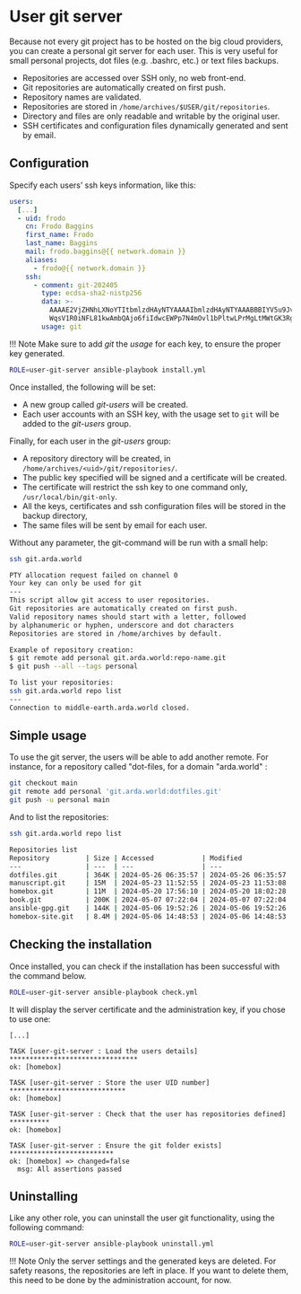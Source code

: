 # User git server

Because not every git project has to be hosted on the big cloud providers, you can create
a personal git server for each user. This is very useful for small personal projects, dot
files (e.g. .bashrc, etc.) or text files backups.

- Repositories are accessed over SSH only, no web front-end.
- Git repositories are automatically created on first push.
- Repository names are validated.
- Repositories are stored in `/home/archives/$USER/git/repositories`.
- Directory and files are only readable and writable by the original user.
- SSH certificates and configuration files dynamically generated and sent by email.


## Configuration

Specify each users’ ssh keys information, like this:

```yml
users:
  [...]
  - uid: frodo
    cn: Frodo Baggins
    first_name: Frodo
    last_name: Baggins
    mail: frodo.baggins@{{ network.domain }}
    aliases:
      - frodo@{{ network.domain }}
    ssh:
      - comment: git-202405
        type: ecdsa-sha2-nistp256
        data: >-
          AAAAE2VjZHNhLXNoYTItbmlzdHAyNTYAAAAIbmlzdHAyNTYAAABBBIYV5u9JvjgjBDYgwT
          WqsV1R0iNFL81kwAmbQAjo6fiIdwcEWPp7N4mOvl1bPltwLPrMgLtMWtGK3Rg3LPWafCM=
        usage: git
```

!!! Note
    Make sure to add _git_ the _usage_ for each key, to ensure the proper key
    generated.

```sh
ROLE=user-git-server ansible-playbook install.yml
```

Once installed, the following will be set:

- A new group called _git-users_ will be created.
- Each user accounts with an SSH key, with the usage set to `git` will be added to the
  _git-users_ group.

Finally, for each user in the _git-users_ group:

- A repository directory will be created, in `/home/archives/<uid>/git/repositories/`.
- The public key specified will be signed and a certificate will be created.
- The certificate will restrict the ssh key to one command only,
  `/usr/local/bin/git-only`.
- All the keys, certificates and ssh configuration files will be stored in the backup
  directory,
- The same files will be sent by email for each user.

Without any parameter, the git-command will be run with a small help:

```sh
ssh git.arda.world

PTY allocation request failed on channel 0
Your key can only be used for git
---
This script allow git access to user repositories.
Git repositories are automatically created on first push.
Valid repository names should start with a letter, followed
by alphanumeric or hyphen, underscore and dot characters
Repositories are stored in /home/archives by default.

Example of repository creation:
$ git remote add personal git.arda.world:repo-name.git
$ git push --all --tags personal

To list your repositories:
ssh git.arda.world repo list
---
Connection to middle-earth.arda.world closed.
```


## Simple usage

To use the git server, the users will be able to add another remote. For instance, for a
repository called "dot-files, for a domain "arda.world" :

```sh
git checkout main
git remote add personal 'git.arda.world:dotfiles.git'
git push -u personal main
```

And to list the repositories:

```sh
ssh git.arda.world repo list

Repositories list
Repository         | Size | Accessed            | Modified
---                | ---  | ---                 | ---
dotfiles.git       | 364K | 2024-05-26 06:35:57 | 2024-05-26 06:35:57
manuscript.git     | 15M  | 2024-05-23 11:52:55 | 2024-05-23 11:53:08
homebox.git        | 11M  | 2024-05-20 17:56:10 | 2024-05-20 18:02:28
book.git           | 200K | 2024-05-07 07:22:04 | 2024-05-07 07:22:04
ansible-gpg.git    | 144K | 2024-05-06 19:52:26 | 2024-05-06 19:52:26
homebox-site.git   | 8.4M | 2024-05-06 14:48:53 | 2024-05-06 14:48:53
```


## Checking the installation

Once installed, you can check if the installation has been successful with the command
below.


```sh
ROLE=user-git-server ansible-playbook check.yml
```

It will display the server certificate and the administration key, if you chose to use
one:

```plain
[...]

TASK [user-git-server : Load the users details] ********************************
ok: [homebox]

TASK [user-git-server : Store the user UID number] *****************************
ok: [homebox]

TASK [user-git-server : Check that the user has repositories defined] **********
ok: [homebox]

TASK [user-git-server : Ensure the git folder exists] **************************
ok: [homebox] => changed=false
  msg: All assertions passed
```


## Uninstalling

Like any other role, you can uninstall the user git functionality, using the following
command:

```sh
ROLE=user-git-server ansible-playbook uninstall.yml
```

!!! Note
    Only the server settings and the generated keys are deleted. For safety reasons,
    the repositories are left in place. If you want to delete them, this need to be done
    by the administration account, for now.

